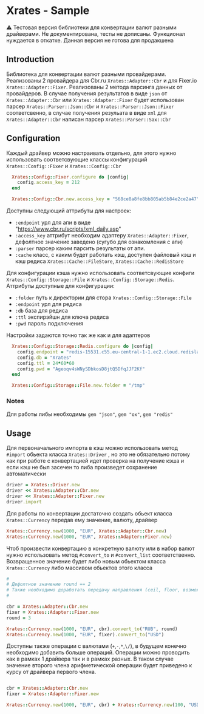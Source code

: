 # Xrates - Sample

:warning: Тестовая версия библиотеки для конвертации валют разными драйверами. Не документирована, тесты не дописаны. Функционал нуждается в откатке. Данная версия не готова для продакшена

## Introduction

Библиотека для конвертации валют разными провайдерами.
Реализованы 2 провайдера для Cbr.ru `Xrates::Adapter::Cbr` и для Fixer.io `Xrates::Adapter::Fixer`.
Реализованы 2 метода парсинга данных от провайдеров.
В случае получения результатов в виде `json` от `Xrates::Adapter::Cbr` или `Xrates::Adapter::Fixer` будет использован парсер `Xrates::Parser::Json::Cbr` и `Xrates::Parser::Json::Fixer` соответсвенно,
в случае получения резульата в виде `xml` для `Xrates::Adapter::Cbr` написан парсер `Xrates::Parser::Sax::Cbr`


## Configuration

Каждый драйвер можно настраивать отдельно,
для этого нужно использовать соответсвующие классы конфигураций
`Xrates::Config::Fixer` и `Xrates::Config::Cbr`

``` ruby
  Xrates::Config::Fixer.configure do |config|
    config.access_key = 212
  end

  Xrates::Config::Cbr.new.access_key = "568ce8a8fe8bb805ab5b84e2ce2a47"
```

Доступны следующий аттрибуты для настроек:

- `:endpoint` урл для апи в виде "https://www.cbr.ru/scripts/xml_daily.asp"
- `:access_key` аттрибут необходим адаптеру `Xrates::Adapter::Fixer`, дефолтное значение заведено (сугубо для ознакомления с апи)
- `:parser` парсер каким парсить результаты от апи.
- `:cache` класс, с каким будет работать кэш, доступен файловый кэш и кэш редиса `Xrates::Cache::FileStore`, `Xrates::Cache::RedisStore`

Для конфигурации кэша нужно использовать соответсвующие конфиги `Xrates::Config::Storage::File` и `Xrates::Config::Storage::Redis`.
Аттрибуты доступные для конфигурации:

- `:folder` путь к директории для стора `Xrates::Config::Storage::File`
- `:endpoint` урл для редиса
- `:db` база для редиса
- `:ttl` экспирэйшн для ключа редиса
- `:pwd` пароль подключения

Настройки задаются точно так же как и для адаптеров
``` ruby
  Xrates::Config::Storage::Redis.configure do |config|
    config.endpoint = "redis-15531.c55.eu-central-1-1.ec2.cloud.redislabs.com:15531"
    config.db = "Xrates"
    config.ttl = 24*60*60
    config.pwd = "Ageoqv4sWNySDbkosD8jtQ5DfqJJF2Kf"
  end

  Xrates::Config::Storage::File.new.folder = "/tmp"
```



### Notes
  Для работы либы необходимы `gem "json"`, `gem "ox"`, `gem "redis"`



## Usage
  Для первоначального импорта в кэш можно использовать метод `#import` обьекта класса `Xrates::Driver` , но это не обязательно потому как при работе с конвертацией идет проверка на получение кэша и если кэш не был засечен то либа произведет сохранение автоматически

``` ruby
driver = Xrates::Driver.new
driver << Xrates::Adapter::Cbr.new
driver << Xrates::Adapter::Fixer.new
driver.import
```
 Для работы по конвертации достаточно создать обьект класса `Xrates::Currency` передав ему значение, валюту, драйвер

 ``` ruby
Xrates::Currency.new(1000, "EUR", Xrates::Adapter::Cbr.new)
Xrates::Currency.new(1000, "EUR", Xrates::Adapter::Fixer.new)
```

Чтоб произвести конвертацию в конкретную валюту или в набор валют нужно использовать метод `#convert_to` и `#convert_list` соответственно. Возвращенное значение будет либо новым обьектом класса `Xrates::Currency` либо массивом обьектов этого класса

 ``` ruby
#
# Дефолтное значение round == 2
# Также необходимо доработать передачу направления (ceil, floor, возможно лямбдой)
#

cbr = Xrates::Adapter::Cbr.new
fixer = Xrates::Adapter::Fixer.new
round = 3

Xrates::Currency.new(1000, "EUR", cbr).convert_to("RUB", round)
Xrates::Currency.new(1000, "EUR", fixer).convert_to("USD")
```

Доступны также операции с валютами (`+`,`-`,`*`,`\/`), в будущем конечно необходимо добавить больше операций. Операции можно проводить как в рамках 1 драйвера так и в рамках разных. В таком случае значение второго члена арифметической операции будет приведено к курсу от драйвера первого члена.

 ``` ruby

cbr = Xrates::Adapter::Cbr.new
fixer = Xrates::Adapter::Fixer.new

Xrates::Currency.new(1000, "EUR", cbr) + Xrates::Currency.new(100, "USD", fixer)
```
